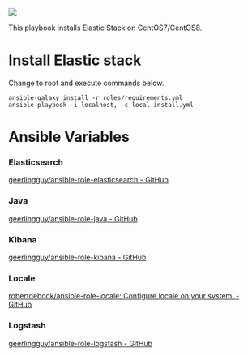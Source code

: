 [![](https://github.com/ansible-playbooks-centos7/elastic-stack_install/workflows/build/badge.svg)](https://github.com/ansible-playbooks-centos7/elastic-stack_install/actions?query=workflow%3Abuild)

This playbook installs Elastic Stack on CentOS7/CentOS8.

# Install Elastic stack

Change to root and execute commands below.

```
ansible-galaxy install -r roles/requirements.yml
ansible-playbook -i localhost, -c local install.yml
```

# Ansible Variables

### Elasticsearch
[geerlingguy/ansible-role-elasticsearch - GitHub](https://github.com/geerlingguy/ansible-role-elasticsearch)

### Java
[geerlingguy/ansible-role-java - GitHub](https://github.com/geerlingguy/ansible-role-java)

### Kibana
[geerlingguy/ansible-role-kibana - GitHub](https://github.com/geerlingguy/ansible-role-kibana)

### Locale
[robertdebock/ansible-role-locale: Configure locale on your system. - GitHub](https://github.com/robertdebock/ansible-role-locale)

### Logstash
[geerlingguy/ansible-role-logstash - GitHub](https://github.com/geerlingguy/ansible-role-logstash)
